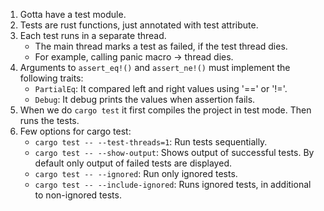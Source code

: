 1. Gotta have a test module.
2. Tests are rust functions, just annotated with test attribute.
3. Each test runs in a separate thread.
   - The main thread marks a test as failed, if the test thread dies.
   - For example, calling panic macro -> thread dies.
4. Arguments to `assert_eq!()` and `assert_ne!()` must implement
   the following traits:
   - `PartialEq`: It compared left and right values using '==' or '!='.
   - `Debug`: It debug prints the values when assertion fails.
5. When we do `cargo test` it first compiles the project in test mode.
   Then runs the tests.
6. Few options for cargo test:
   - `cargo test -- --test-threads=1`: Run tests sequentially.
   - `cargo test -- --show-output`: Shows output of successful tests.
     By default only output of failed tests are displayed.
   - `cargo test -- --ignored`: Run only ignored tests.
   - `cargo test -- --include-ignored`: Runs ignored tests,
     in additional to non-ignored tests.
